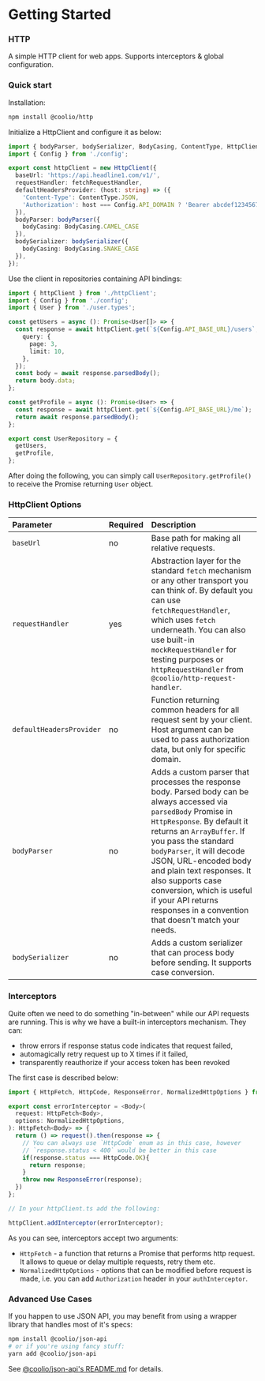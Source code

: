 # Getting Started

### HTTP

A simple HTTP client for web apps. Supports interceptors & global configuration.

### Quick start

Installation:

```bash
npm install @coolio/http
```

Initialize a HttpClient and configure it as below:

```typescript
import { bodyParser, bodySerializer, BodyCasing, ContentType, HttpClient, fetchRequestHandler } from '@coolio/http';
import { Config } from './config';

export const httpClient = new HttpClient({
  baseUrl: 'https://api.headline1.com/v1/',
  requestHandler: fetchRequestHandler,
  defaultHeadersProvider: (host: string) => ({
    'Content-Type': ContentType.JSON,
    'Authorization': host === Config.API_DOMAIN ? 'Bearer abcdef1234567890' : undefined,
  }),
  bodyParser: bodyParser({ 
    bodyCasing: BodyCasing.CAMEL_CASE
  }),
  bodySerializer: bodySerializer({
    bodyCasing: BodyCasing.SNAKE_CASE
  }),
});
```

Use the client in repositories containing API bindings:

```typescript
import { httpClient } from './httpClient';
import { Config } from './config';
import { User } from './user.types';

const getUsers = async (): Promise<User[]> => {
  const response = await httpClient.get(`${Config.API_BASE_URL}/users`, {
    query: {
      page: 3,
      limit: 10,
    },
  });
  const body = await response.parsedBody();
  return body.data;
};

const getProfile = async (): Promise<User> => {
  const response = await httpClient.get(`${Config.API_BASE_URL}/me`);
  return await response.parsedBody();
};

export const UserRepository = {
  getUsers,
  getProfile,
};
```

After doing the following, you can simply call `UserRepository.getProfile()` to receive the Promise returning `User` object.

### HttpClient Options

| Parameter | Required | Description |
| :--- | :--- | :--- |
| `baseUrl` | no | Base path for making all relative requests. |
| `requestHandler` | yes | Abstraction layer for the standard `fetch` mechanism or any other transport you can think of. By default you can use `fetchRequestHandler`, which uses `fetch` underneath. You can also use built-in `mockRequestHandler` for testing purposes or `httpRequestHandler` from `@coolio/http-request-handler`. |
| `defaultHeadersProvider` | no | Function returning common headers for all request sent by your client. Host argument can be used to pass authorization data, but only for specific domain. |
| `bodyParser` | no | Adds a custom parser that processes the response body. Parsed body can be always accessed via `parsedBody` Promise in `HttpResponse`. By default it returns an `ArrayBuffer`. If you pass the standard `bodyParser`, it will decode JSON, URL-encoded body and plain text responses. It also supports case conversion, which is useful if your API returns responses in a convention that doesn't match your needs. |
| `bodySerializer` | no | Adds a custom serializer that can process body before sending. It supports case conversion. |

### Interceptors

Quite often we need to do something "in-between" while our API requests are running. This is why we have a built-in interceptors mechanism. They can:

* throw errors if response status code indicates that request failed,
* automagically retry request up to X times if it failed,
* transparently reauthorize if your access token has been revoked

The first case is described below:

```typescript
import { HttpFetch, HttpCode, ResponseError, NormalizedHttpOptions } from '@coolio/http';

export const errorInterceptor = <Body>(
  request: HttpFetch<Body>,
  options: NormalizedHttpOptions,
): HttpFetch<Body> => {
  return () => request().then(response => {
    // You can always use `HttpCode` enum as in this case, however
    // `response.status < 400` would be better in this case
    if(response.status === HttpCode.OK){
      return response;
    }
    throw new ResponseError(response);
  })
};

// In your httpClient.ts add the following:

httpClient.addInterceptor(errorInterceptor);
```

As you can see, interceptors accept two arguments:

* `HttpFetch` - a function that returns a Promise that performs http request. It allows to queue or delay multiple requests, retry them etc.
* `NormalizedHttpOptions` - options that can be modified before request is made, i.e. you can add `Authorization` header in your `authInterceptor`.

### Advanced Use Cases

If you happen to use JSON API, you may benefit from using a wrapper library that handles most of it's specs:

```bash
npm install @coolio/json-api
# or if you're using fancy stuff:
yarn add @coolio/json-api
```

See [@coolio/json-api's README.md](https://github.com/headline-1/coolio/tree/master/packages/json-api#readme) for details.


